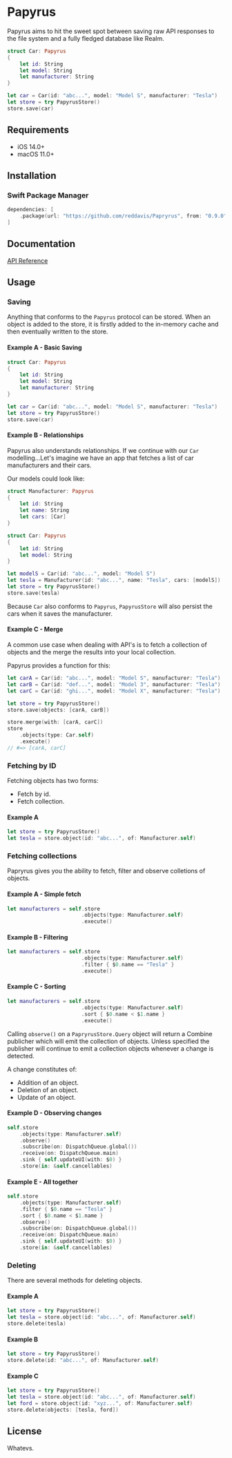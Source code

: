# Papyrus

Papyrus aims to hit the sweet spot between saving raw API responses to the file system and a fully fledged database like Realm.

```swift
struct Car: Papyrus
{
    let id: String
    let model: String
    let manufacturer: String
}

let car = Car(id: "abc...", model: "Model S", manufacturer: "Tesla")
let store = try PapyrusStore()
store.save(car)
```

## Requirements

- iOS 14.0+
- macOS 11.0+

## Installation

### Swift Package Manager

```swift
dependencies: [
    .package(url: "https://github.com/reddavis/Papryrus", from: "0.9.0")
]
```

## Documentation

[API Reference](https://mystifying-bohr-b56ce9.netlify.app)

## Usage

### Saving

Anything that conforms to the `Papyrus` protocol can be stored. When an object is added to the store, it is firstly added to the in-memory cache and then eventually written to the store.

#### Example A - Basic Saving

```swift
struct Car: Papyrus
{
    let id: String
    let model: String
    let manufacturer: String
}

let car = Car(id: "abc...", model: "Model S", manufacturer: "Tesla")
let store = try PapyrusStore()
store.save(car)
```

#### Example B - Relationships

Papyrus also understands relationships. If we continue with our `Car` modelling...Let's imagine we have an app that fetches a list of car manufacturers and their cars.

Our models could look like:

```swift
struct Manufacturer: Papyrus
{
    let id: String
    let name: String
    let cars: [Car]
}

struct Car: Papyrus
{
    let id: String
    let model: String
}

let modelS = Car(id: "abc...", model: "Model S")
let tesla = Manufacturer(id: "abc...", name: "Tesla", cars: [modelS])
let store = try PapyrusStore()
store.save(tesla)
```

Because `Car` also conforms to `Papyrus`, `PapyrusStore` will also persist the cars when it saves the manufacturer.

#### Example C - Merge

A common use case when dealing with API's is to fetch a collection of objects and the merge the results into your local collection.

Papyrus provides a function for this:

```swift
let carA = Car(id: "abc...", model: "Model S", manufacturer: "Tesla")
let carB = Car(id: "def...", model: "Model 3", manufacturer: "Tesla")
let carC = Car(id: "ghi...", model: "Model X", manufacturer: "Tesla")

let store = try PapyrusStore()
store.save(objects: [carA, carB])

store.merge(with: [carA, carC])
store
    .objects(type: Car.self)
    .execute()
// #=> [carA, carC]
```

### Fetching by ID

Fetching objects has two forms:
- Fetch by id.
- Fetch collection.

#### Example A

```swift
let store = try PapyrusStore()
let tesla = store.object(id: "abc...", of: Manufacturer.self)
```

### Fetching collections

Papryrus gives you the ability to fetch, filter and observe colletions of objects.

#### Example A - Simple fetch

```swift
let manufacturers = self.store
                        .objects(type: Manufacturer.self)
                        .execute()
```

#### Example B - Filtering

```swift
let manufacturers = self.store
                        .objects(type: Manufacturer.self)
                        .filter { $0.name == "Tesla" }
                        .execute()
```

#### Example C - Sorting

```swift
let manufacturers = self.store
                        .objects(type: Manufacturer.self)
                        .sort { $0.name < $1.name }
                        .execute()
```

Calling `observe()` on a `PapryrusStore.Query` object will return a Combine publicher which will emit the collection of objects. Unless specified the publisher will continue to emit a collection objects whenever a change is detected.

A change constitutes of:

- Addition of an object.
- Deletion of an object.
- Update of an object.

#### Example D - Observing changes

```swift
self.store
    .objects(type: Manufacturer.self)
    .observe()
    .subscribe(on: DispatchQueue.global())
    .receive(on: DispatchQueue.main)
    .sink { self.updateUI(with: $0) }
    .store(in: &self.cancellables)
```
#### Example E - All together

```swift
self.store
    .objects(type: Manufacturer.self)
    .filter { $0.name == "Tesla" }
    .sort { $0.name < $1.name }
    .observe()
    .subscribe(on: DispatchQueue.global())
    .receive(on: DispatchQueue.main)
    .sink { self.updateUI(with: $0) }
    .store(in: &self.cancellables)
```

### Deleting

There are several methods for deleting objects.

#### Example A

```swift
let store = try PapyrusStore()
let tesla = store.object(id: "abc...", of: Manufacturer.self)
store.delete(tesla)
```

#### Example B

```swift
let store = try PapyrusStore()
store.delete(id: "abc...", of: Manufacturer.self)
```

#### Example C

```swift
let store = try PapyrusStore()
let tesla = store.object(id: "abc...", of: Manufacturer.self)
let ford = store.object(id: "xyz...", of: Manufacturer.self)
store.delete(objects: [tesla, ford])
```

## License

Whatevs.
